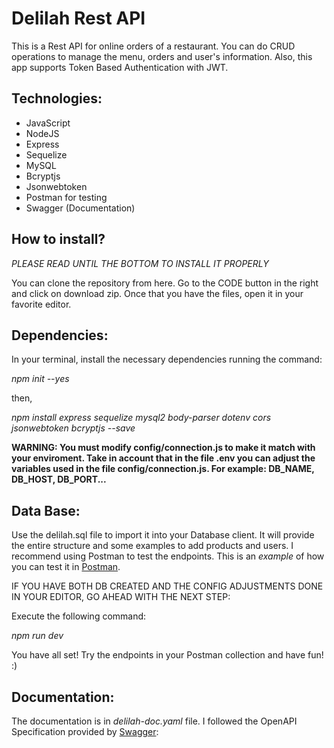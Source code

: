 # Delilah Rest API
This is a Rest API for online orders of a restaurant. You can do CRUD operations to manage the menu, orders and user's information. Also, this app supports Token Based Authentication with JWT. 

## Technologies:
* JavaScript
* NodeJS
* Express
* Sequelize
* MySQL
* Bcryptjs
* Jsonwebtoken
* Postman for testing
* Swagger (Documentation)

## How to install?

*PLEASE READ UNTIL THE BOTTOM TO INSTALL IT PROPERLY*

You can clone the repository from here. Go to the CODE button in the right and click on download zip.
Once that you have the files, open it in your favorite editor.

## Dependencies:
In your terminal, install the necessary dependencies running the command:

*npm init --yes*

then,

*npm install express sequelize mysql2 body-parser dotenv cors jsonwebtoken bcryptjs --save*

**WARNING:
You must modify config/connection.js to make it match with your enviroment. Take in account that in the file .env you can adjust the variables used in the file config/connection.js. For example: DB_NAME, DB_HOST, DB_PORT...**

## Data Base:

Use the delilah.sql file to import it into your Database client. It will provide the entire structure and some examples to add products and users. I recommend using Postman to test the endpoints. This is an *example* of how you can test it in [Postman](https://documenter.getpostman.com/view/13883517/UUy4cQzd).

IF YOU HAVE BOTH DB CREATED AND THE CONFIG ADJUSTMENTS DONE IN YOUR EDITOR, GO AHEAD WITH THE NEXT STEP:

Execute the following command: 

*npm run dev*

You have all set! Try the endpoints in your Postman collection and have fun! :)

## Documentation:
The documentation is in *delilah-doc.yaml* file. I followed the OpenAPI Specification provided by [Swagger](https://swagger.io/specification/):


